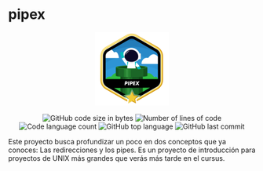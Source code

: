 # pipex
  <p align="center">
  <img src="https://github.com/mcombeau/mcombeau/blob/main/42_badges/pipexm.png" alt="pipex 42 project badge"/>
  </p>
 <p align="center">
	<!-- https://badge42.vercel.app/ -->
  </p>

<p align="center">
	<img alt="GitHub code size in bytes" src="https://img.shields.io/github/languages/code-size/ken0by/pipex?color=lightblue" />
	<img alt="Number of lines of code" src="https://img.shields.io/tokei/lines/github/ken0by/pipex?color=critical" />
	<img alt="Code language count" src="https://img.shields.io/github/languages/count/ken0by/pipex?color=yellow" />
	<img alt="GitHub top language" src="https://img.shields.io/github/languages/top/ken0by/pipex?color=blue" />
	<img alt="GitHub last commit" src="https://img.shields.io/github/last-commit/ken0by/pipex?color=green" />
</p>

Este proyecto busca profundizar un poco en dos conceptos que ya conoces: Las redirecciones y los pipes. Es un proyecto de introducción para proyectos de UNIX más grandes que verás más tarde en el cursus.
